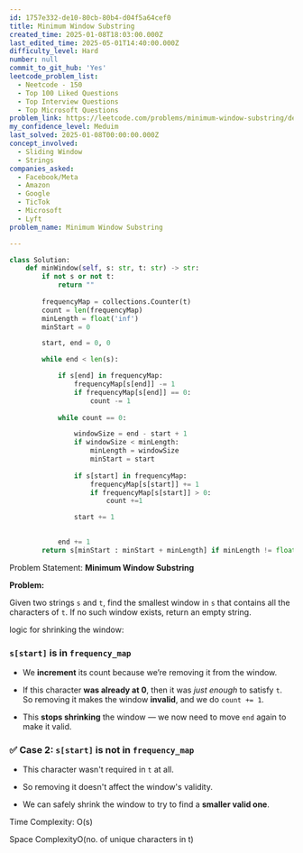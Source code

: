 ```yaml
---
id: 1757e332-de10-80cb-80b4-d04f5a64cef0
title: Minimum Window Substring
created_time: 2025-01-08T18:03:00.000Z
last_edited_time: 2025-05-01T14:40:00.000Z
difficulty_level: Hard
number: null
commit_to_git_hub: 'Yes'
leetcode_problem_list:
  - Neetcode - 150
  - Top 100 Liked Questions
  - Top Interview Questions
  - Top Microsoft Questions
problem_link: https://leetcode.com/problems/minimum-window-substring/description/
my_confidence_level: Meduim
last_solved: 2025-01-08T00:00:00.000Z
concept_involved:
  - Sliding Window
  - Strings
companies_asked:
  - Facebook/Meta
  - Amazon
  - Google
  - TicTok
  - Microsoft
  - Lyft
problem_name: Minimum Window Substring

---
```


```python
class Solution:
    def minWindow(self, s: str, t: str) -> str:
        if not s or not t: 
            return "" 
        
        frequencyMap = collections.Counter(t)
        count = len(frequencyMap)
        minLength = float('inf')
        minStart = 0

        start, end = 0, 0 

        while end < len(s): 

            if s[end] in frequencyMap: 
                frequencyMap[s[end]] -= 1
                if frequencyMap[s[end]] == 0: 
                    count -= 1
            
            while count == 0: 

                windowSize = end - start + 1
                if windowSize < minLength: 
                    minLength = windowSize
                    minStart = start
                
                if s[start] in frequencyMap: 
                    frequencyMap[s[start]] += 1
                    if frequencyMap[s[start]] > 0: 
                        count +=1 

                start += 1
            

            end += 1
        return s[minStart : minStart + minLength] if minLength != float('inf') else ""


```

Problem Statement: **Minimum Window Substring**

**Problem:**

Given two strings `s` and `t`, find the smallest window in `s` that contains all the characters of `t`. If no such window exists, return an empty string.

logic for shrinking the window:

### `s[start]` **is in** `frequency_map`

*   We **increment** its count because we’re removing it from the window.

*   If this character **was already at 0**, then it was *just enough* to satisfy `t`. So removing it makes the window **invalid**, and we do `count += 1`.

*   This **stops shrinking** the window — we now need to move `end` again to make it valid.

### ✅ Case 2: `s[start]` **is not in** `frequency_map`

*   This character wasn't required in `t` at all.

*   So removing it doesn't affect the window's validity.

*   We can safely shrink the window to try to find a **smaller valid one**.

Time Complexity: O(s)

Space ComplexityO(no. of unique characters in t)
